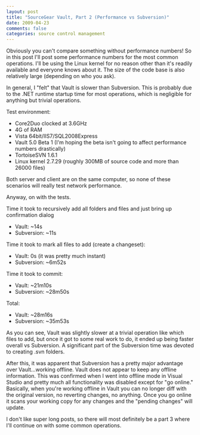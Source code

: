 ```yaml
---
layout: post
title: "SourceGear Vault, Part 2 (Performance vs Subversion)"
date: 2009-04-23
comments: false
categories: source control management
---
```

Obviously you can't compare something without performance numbers!  So in this post I'll post some performance numbers for the most common operations.  I'll be using the Linux kernel for no reason other than it's readily available and everyone knows about it.  The size of the code base is also relatively large (depending on who you ask).

In general, I "felt" that Vault is slower than Subversion.  This is probably due to the .NET runtime startup time for most operations, which is negligible for anything but trivial operations.

Test environment:
- Core2Duo clocked at 3.6GHz
- 4G of RAM
- Vista 64bit/IIS7/SQL2008Express
- Vault 5.0 Beta 1 (I'm hoping the beta isn't going to affect performance numbers drastically)
- TortoiseSVN 1.6.1
- Linux kernel 2.7.29 (roughly 300MB of source code and more than 26000 files)

Both server and client are on the same computer, so none of these scenarios will really test network performance.

Anyway, on with the tests.

Time it took to recursively add all folders and files and just bring up confirmation dialog
- Vault:  ~14s
- Subversion: ~11s

Time it took to mark all files to add (create a changeset):
- Vault:  0s (it was pretty much instant)
- Subversion:  ~6m52s

Time it took to commit:
- Vault: ~21m10s
- Subversion: ~28m50s

Total:
- Vault:  ~28m16s
- Subversion:  ~35m53s

As you can see, Vault was slightly slower at a trivial operation like which files to add, but once it got to some real work to do, it ended up being faster overall vs Subversion.  A significant part of the Subversion time was devoted to creating .svn folders.

After this, it was apparent that Subversion has a pretty major advantage over Vault...working offline.  Vault does not appear to keep any offline information.  This was confirmed when I went into offline mode in Visual Studio and pretty much all functionality was disabled except for "go online."  Basically, when you're working offline in Vault you can no longer diff with the original version, no reverting changes, no anything.  Once you go online it scans your working copy for any changes and the "pending changes" will update.

I don't like super long posts, so there will most definitely be a part 3 where I'll continue on with some common operations.
